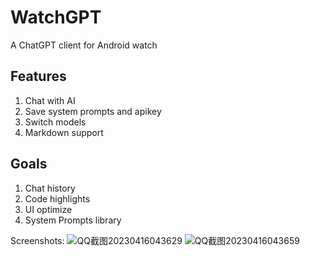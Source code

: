 # WatchGPT
A ChatGPT client for Android watch

## Features
1. Chat with AI
2. Save system prompts and apikey
3. Switch models
4. Markdown support

## Goals
1. Chat history
2. Code highlights
3. UI optimize
4. System Prompts library

Screenshots:
![QQ截图20230416043629](https://user-images.githubusercontent.com/61504912/232252230-b6aa5d00-523b-4897-8c5a-97151e99f89f.png)
![QQ截图20230416043659](https://user-images.githubusercontent.com/61504912/232252233-41ad6861-34b3-46ad-b4e1-a34b47657b22.png)
